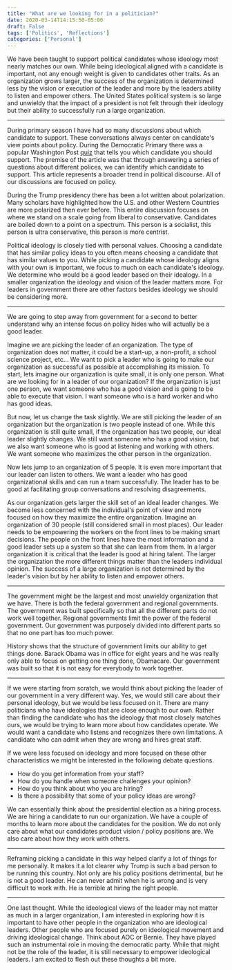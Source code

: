 ```yaml
---
title: "What are we looking for in a politician?"
date: 2020-03-14T14:15:50-05:00
draft: False
tags: ['Politics', 'Reflections']
categories: ['Personal']
---
```


We have been taught to support political candidates whose ideology most nearly matches our own. While being ideological aligned with a candidate is important, not any enough weight is given to candidates other traits. As an organization grows larger, the success of the organization is determined less by the vision or execution of the leader and more by the leaders ability to listen and empower others. The United States political system is so large and unwieldy that the impact of a president is not felt through their ideology but their ability to successfully run a large organization.

* * *

During primary season I have had so many discussions about which candidate to support. These conversations always center on candidate's view points about policy. During the Democratic Primary there was a popular Washington Post [quiz](https://www.washingtonpost.com/graphics/politics/policy-2020/quiz-which-candidate-agrees-with-me/) that tells you which candidate you should support. The premise of the article was that through answering a series of questions about different polices, we can identify which candidate to support. This article represents a broader trend in political discourse. All of our discussions are focused on policy.

During the Trump presidency there has been a lot written about polarization. Many scholars have highlighted how the U.S. and other Western Countries are more polarized then ever before. This entire discussion focuses on where we stand on a scale going from liberal to conservative. Candidates are boiled down to a point on a spectrum. This person is a socialist, this person is ultra conservative, this person is more centrist.

Political ideology is closely tied with personal values. Choosing a candidate that has similar policy ideas to you often means choosing a candidate that has similar values to you. While picking a candidate whose ideology aligns with your own is important, we focus to much on each candidate's ideology. We determine who would be a good leader based on their idealogy. In a smaller organization the ideology and vision of the leader matters more. For leaders in government there are other factors besides ideology we should be considering more.

* * *

We are going to step away from government for a second to better understand why an intense focus on policy hides who will actually be a good leader.

Imagine we are picking the leader of an organization. The type of organization does not matter, it could be a start-up, a non-profit, a school science project, etc... We want to pick a leader who is going to make our organization as successful as possible at accomplishing its mission. To start, lets imagine our organization is quite small, it is only one person. What are we looking for in a leader of our organization? If the organization is just one person, we want someone who has a good vision and is going to be able to execute that vision. I want someone who is a hard worker and who has good ideas.

But now, let us change the task slightly. We are still picking the leader of an organization but the organization is two people instead of one. While this organization is still quite small, if the organization has two people,  our ideal leader slightly changes. We still want someone who has a good vision, but we also want someone who is good at listening and working with others. We want someone who maximizes the other person in the organization.

Now lets jump to an organization of 5 people. It is even more important that our leader can listen to others. We want a leader who has good organizational skills and can run a team successfully. The leader has to be good at facilitating group conversations and resolving disagreements.

As our organization gets larger the skill set of an ideal leader changes. We become less concerned with the individual's point of view and more focused on how they maximize the entire organization. Imagine an organization of 30 people (still considered small in most places). Our leader needs to be empowering the workers on the front lines to be making smart decisions. The people on the front lines have the most information and a good leader sets up a system so that she can learn from them. In a larger organization it is critical that the leader is good at hiring talent. The larger the organization the more different things matter than the leaders individual opinion. The success of a large organization is not determined by the leader's vision but by her ability to listen and empower others.

* * *

The government might be the largest and most unwieldy organization that we have. There is both the federal government and regional governments. The government was built specifically so that all the different parts do not work well together. Regional governments limit the power of the federal government. Our government was purposely divided into different parts so that no one part has too much power.

History shows that the structure of government limits our ability to get things done. Barack Obama was in office for eight years and he was really only able to focus on getting one thing done, Obamacare. Our government was built so that it is not easy for everybody to work together.

* * *

If we were starting from scratch, we would think about picking the leader of our government in a very different way. Yes, we would still care about their personal ideology, but we would be less focused on it. There are many politicians who have ideologies that are close enough to our own. Rather than finding the candidate who has the ideology that most closely matches ours, we would be trying to learn more about how candidates operate. We would want a candidate who listens and recognizes there own limitations. A candidate who can admit when they are wrong and hires great staff.

If we were less focused on ideology and more focused on these other characteristics we might be interested in the following debate questions.
 - How do you get information from your staff?
 - How do you handle when someone challenges your opinion?
 - How do you think about who you are hiring?
 - Is there a possibility that some of your policy ideas are wrong?

We can essentially think about the presidential election as a hiring process. We are hiring a candidate to run our organization. We have a couple of months to learn more about the candidates for the position. We do not only care about what our candidates product vision / policy positions are. We also care about how they work with others.

* * *

Reframing picking a candidate in this way helped clarify a lot of things for me personally. It makes it a lot clearer why Trump is such a bad person to be running this country. Not only are his policy positions detrimental, but he is not a good leader. He can never admit when he is wrong and is very difficult to work with. He is terrible at hiring the right people.

* * *

One last thought. While the ideological views of the leader may not matter as much in a larger organization, I am interested in exploring how it is important to have other people in the organization who are ideological leaders. Other people who are focused purely on ideological movement and driving ideological change. Think about AOC or Bernie. They have played such an instrumental role in moving the democratic party. While that might not be the role of the leader, it is still necessary to empower ideological leaders. I am excited to flesh out these thoughts a bit more.


